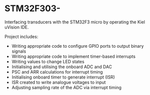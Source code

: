 # STM32F303-
Interfacing transducers with the STM32F3 micro by operating the Kiel uVision IDE.

Project includes:

  * Writing appropriate code to configure GPIO ports to output binary signals
  * Writing appropriate code to implement timer-based interrupts
  * Writing values to change LED states
  * Initialising and utilising the onboard ADC and DAC
  * PSC and ARR calculations for interrupt timing
  * Initialising onboard timer to generate interrupt (ISR)
  * ISR created to write analogue voltages to input
  * Adjusting sampling rate of the ADC via interrupt timing

